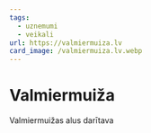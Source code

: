 ```yaml
---
tags:
  - uznemumi
  - veikali
url: https://valmiermuiza.lv
card_image: /valmiermuiza.lv.webp
---
```


# Valmiermuiža

Valmiermuižas alus darītava
